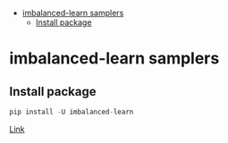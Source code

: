 <!--ts-->
   * [imbalanced-learn samplers](#imbalanced-learn-samplers)
      * [Install package](#install-package)

<!-- Added by: gil_diy, at: Sun 20 Feb 2022 18:29:50 IST -->

<!--te-->


# imbalanced-learn samplers

## Install package

```python
pip install -U imbalanced-learn
```
[Link](https://github.com/scikit-learn-contrib/imbalanced-learn)